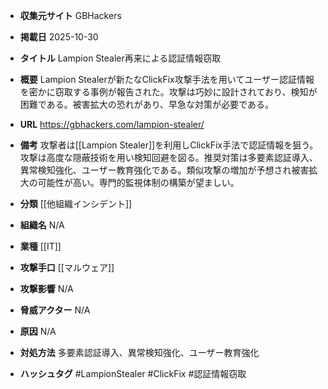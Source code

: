 - **収集元サイト**
GBHackers

- **掲載日**
2025-10-30

- **タイトル**
Lampion Stealer再来による認証情報窃取

- **概要**
Lampion Stealerが新たなClickFix攻撃手法を用いてユーザー認証情報を密かに窃取する事例が報告された。攻撃は巧妙に設計されており、検知が困難である。被害拡大の恐れがあり、早急な対策が必要である。

- **URL**
https://gbhackers.com/lampion-stealer/

- **備考**
攻撃者は[[Lampion Stealer]]を利用しClickFix手法で認証情報を狙う。攻撃は高度な隠蔽技術を用い検知回避を図る。推奨対策は多要素認証導入、異常検知強化、ユーザー教育強化である。類似攻撃の増加が予想され被害拡大の可能性が高い。専門的監視体制の構築が望ましい。

- **分類**
[[他組織インシデント]]

- **組織名**
N/A

- **業種**
[[IT]]

- **攻撃手口**
[[マルウェア]]

- **攻撃影響**
N/A

- **脅威アクター**
N/A

- **原因**
N/A

- **対処方法**
多要素認証導入、異常検知強化、ユーザー教育強化

- **ハッシュタグ**
#LampionStealer #ClickFix #認証情報窃取
